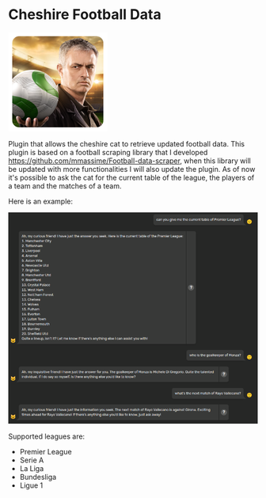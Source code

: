# Cheshire Football Data
<img src="https://raw.githubusercontent.com/mmassime/cheshire-football-data/main/cheshire-football-data.png" alt="drawing" width="200"/>

Plugin that allows the cheshire cat to retrieve updated football data. This plugin is based on a football scraping library that I developed https://github.com/mmassime/Football-data-scraper, when this library will be updated with more functionalities I will also update the plugin. As of now it's possible to ask the cat for the current table of the league, the players of a team and the matches of a team.

Here is an example:

<img src="https://raw.githubusercontent.com/mmassime/cheshire-football-data/main/example.png" alt="drawing">

Supported leagues are:
-   Premier League
-   Serie A
-   La Liga
-   Bundesliga
-   Ligue 1